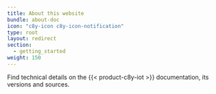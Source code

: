 ```yaml
---
title: About this website
bundle: about-doc
icon: "c8y-icon c8y-icon-notification"
type: root
layout: redirect
section:
  - getting_started
weight: 150
---
```


Find technical details on the {{< product-c8y-iot >}} documentation, its versions and sources.
